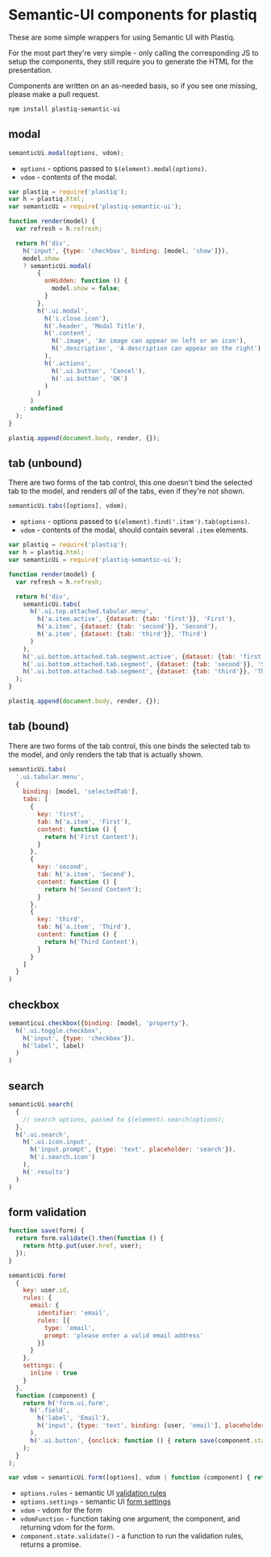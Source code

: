 # Semantic-UI components for plastiq

These are some simple wrappers for using Semantic UI with Plastiq.

For the most part they're very simple - only calling the corresponding JS to setup the components, they still require you to generate the HTML for the presentation.

Components are written on an as-needed basis, so if you see one missing, please make a pull request.

```bash
npm install plastiq-semantic-ui
```

## modal

```JavaScript
semanticUi.modal(options, vdom);
```

* `options` - options passed to `$(element).modal(options)`.
* `vdom` - contents of the modal.

```JavaScript
var plastiq = require('plastiq');
var h = plastiq.html;
var semanticUi = require('plastiq-semantic-ui');

function render(model) {
  var refresh = h.refresh;

  return h('div',
    h('input', {type: 'checkbox', binding: [model, 'show']}),
    model.show
    ? semanticUi.modal(
        {
          onHidden: function () {
            model.show = false;
          }
        },
        h('.ui.modal',
          h('i.close.icon'),
          h('.header', 'Modal Title'),
          h('.content',
            h('.image', 'An image can appear on left or an icon'),
            h('.description', 'A description can appear on the right')
          ),
          h('.actions',
            h('.ui.button', 'Cancel'),
            h('.ui.button', 'OK')
          )
        )
      )
    : undefined
  );
}

plastiq.append(document.body, render, {});
```

## tab (unbound)

There are two forms of the tab control, this one doesn't bind the selected tab to the model, and renders _all_ of the tabs, even if they're not shown.

```JavaScript
semanticUi.tabs([options], vdom);
```

* `options` - options passed to `$(element).find('.item').tab(options)`.
* `vdom` - contents of the modal, should contain several `.item` elements.

```JavaScript
var plastiq = require('plastiq');
var h = plastiq.html;
var semanticUi = require('plastiq-semantic-ui');

function render(model) {
  var refresh = h.refresh;

  return h('div',
    semanticUi.tabs(
      h('.ui.top.attached.tabular.menu',
        h('a.item.active', {dataset: {tab: 'first'}}, 'First'),
        h('a.item', {dataset: {tab: 'second'}}, 'Second'),
        h('a.item', {dataset: {tab: 'third'}}, 'Third')
      )
    ),
    h('.ui.bottom.attached.tab.segment.active', {dataset: {tab: 'first'}}, 'First'),
    h('.ui.bottom.attached.tab.segment', {dataset: {tab: 'second'}}, 'Second'),
    h('.ui.bottom.attached.tab.segment', {dataset: {tab: 'third'}}, 'Third')
  );
}

plastiq.append(document.body, render, {});
```

## tab (bound)

There are two forms of the tab control, this one binds the selected tab to the model, and only renders the tab that is actually shown.

```js
semanticUi.tabs(
  '.ui.tabular.menu',
  {
    binding: [model, 'selectedTab'],
    tabs: [
      {
        key: 'first',
        tab: h('a.item', 'First'),
        content: function () {
          return h('First Content');
        }
      },
      {
        key: 'second',
        tab: h('a.item', 'Second'),
        content: function () {
          return h('Second Content');
        }
      },
      {
        key: 'third',
        tab: h('a.item', 'Third'),
        content: function () {
          return h('Third Content');
        }
      }
    ]
  }
)
```

## checkbox

```js
semanticui.checkbox({binding: [model, 'property'},
  h('.ui.toggle.checkbox',
    h('input', {type: 'checkbox'}),
    h('label', label)
  )
)
```

## search

```js
semanticUi.search(
  {
    // search options, passed to $(element).search(options);
  },
  h('.ui.search',
    h('.ui.icon.input',
      h('input.prompt', {type: 'text', placeholder: 'search'}),
      h('i.search.icon')
    ),
    h('.results')
  )
)
```

## form validation

```js
function save(form) {
  return form.validate().then(function () {
    return http.put(user.href, user);
  });
}

semanticUi.form(
  {
    key: user.id,
    rules: {
      email: {
        identifier: 'email',
        rules: [{
          type: 'email',
          prompt: 'please enter a valid email address'
        }]
      }
    },
    settings: {
      inline : true
    }
  },
  function (component) {
    return h('form.ui.form',
      h('.field',
        h('label', 'Email'),
        h('input', {type: 'text', binding: [user, 'email'], placeholder: 'Email', name: 'email'})
      ),
      h('.ui.button', {onclick: function () { return save(component.state); }}, 'save')
    );
  }
);
```

```js
var vdom = semanticUi.form([options], vdom | function (component) { return vdom; });
```

* `options.rules` - semantic UI [validation rules](http://semantic-ui.com/behaviors/form.html#/usage)
* `options.settings` - semantic UI [form settings](http://semantic-ui.com/behaviors/form.html#/settings)
* `vdom` - vdom for the form
* `vdomFunction` - function taking one argument, the component, and returning vdom for the form.
* `component.state.validate()` - a function to run the validation rules, returns a promise.
